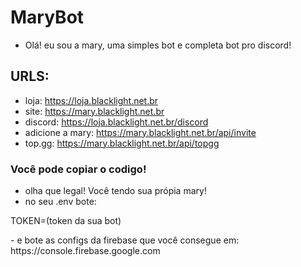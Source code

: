 # MaryBot
- Olá! eu sou a mary, uma simples bot e completa bot pro discord!

## URLS:
- loja: https://loja.blacklight.net.br
- site: https://mary.blacklight.net.br
- discord: https://loja.blacklight.net.br/discord
- adicione a mary: https://mary.blacklight.net.br/api/invite
- top.gg: https://mary.blacklight.net.br/api/topgg
### Você pode copiar o codigo!
- olha que legal! Você tendo sua própia mary!
- no seu .env bote:
<p>TOKEN=(token da sua bot)</p>
- e bote as configs da firebase que você consegue em: https://console.firebase.google.com
